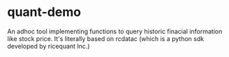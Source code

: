 # quant-demo
An adhoc tool implementing functions to query historic finacial information like stock price.
It's literally based on rcdatac (which is a python sdk developed by ricequant Inc.)
